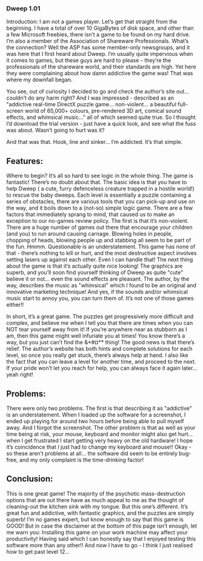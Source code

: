 ### Dweep 1.01
Introduction:  I am not a games player. Let’s get that straight from the beginning. I have a total of over 10 GigaBytes of disk space, and other than a few Microsoft freebies, there isn’t a game to be found on my hard drive. I’m also a member of the Association of Shareware Professionals. What’s the connection? Well the ASP has some member-only newsgroups, and it was here that I first heard about Dweep. I’m usually quite impervious when it comes to games, but these guys are hard to please - they’re the professionals of the shareware world, and their standards are high. Yet here they were complaining about how damn addictive the game was! That was where my downfall began.

You see, out of curiosity I decided to go and check the author’s site out… couldn’t do any harm right? And I was impressed - described as an "addictive real-time DirectX puzzle game… non-violent… a beautiful full-screen world of 65,000+ colours, pre-rendered 3D art, comical sound effects, and whimsical music…" all of which seemed quite true. So I thought I’d download the trial version - just have a quick look, and see what the fuss was about. Wasn’t going to hurt was it?

And that was that. Hook, line and sinker… I’m addicted. It’s that simple.



## Features:  
Where to begin? It’s all so hard to see logic in the whole thing. The game is fantastic! There’s no doubt about that. The basic idea is that you have to help Dweep ( a cute, furry defenceless creature trapped in a hostile world!) to rescue the baby dweeps. Each level is essentially a puzzle containing a series of obstacles, there are various tools that you can pick-up and use on the way, and it boils down to a (not-so) simple logic game. There are a few factors that immediately sprang to mind, that caused us to make an exception to our no-games review policy. The first is that it’s non-violent. There are a huge number of games out there that encourage your children (and you) to run around causing carnage. Blowing holes in people, chopping of heads, blowing people up and stabbing all seem to be part of the fun. Hmmm. Questionable is an understatement. This game has none of that - there’s nothing to kill or hurt, and the most destructive aspect involves setting lasers up against each other. Even I can handle that! The next thing about the game is that it’s actually quite nice looking! The graphics are superb, and you’ll soon find yourself thinking of Dweep as quite "cute" believe it or not… even the sound effects are pleasant. The author, by the way, describes the music as "whimsical" which I found to be an original and innovative marketing technique! And yes, if the sounds and/or whimsical music start to annoy you, you can turn them of. It’s not one of those games either!!

In short, it’s a great game. The puzzles get progressively more difficult and complex, and believe me when I tell you that there are times when you can NOT tear yourself away from it! If you’re anywhere near as stubborn as I am, then this game might well infuriate you at times! You know there’s a way, but you just can’t find the &*#¤** thing! The good news is that there’s relief. The author’s website has both hints and complete solutions for each level, so once you really get stuck, there’s always help at hand. I also like the fact that you can leave a level for another time, and proceed to the next. If your pride won’t let you reach for help, you can always face it again later… yeah right!

## Problems:
There were only two problems. The first is that describing it as "addictive" is an understatement. When I loaded up the software for a screenshot, I ended up playing for around two hours before being able to pull myself away. And I forgot the screenshot. The other problem is that as well as your time being at risk, your mouse, keyboard and monitor might also get hurt… when I get frustrated I start getting very heavy on the old hardware! I hope it’s coincidence that I just had to change my keyboard and mouse!! Okay - so these aren’t problems at all… the software did seem to be entirely bug-free, and my only complaint is the time-drinking factor!

## Conclusion:
This is one great game! The majority of the psychotic mass-destruction options that are out there have as much appeal to me as the thought of cleaning-out the kitchen sink with my tongue. But this one’s different. It’s great fun and addictive, with fantastic graphics, and the puzzles are simply superb! I’m no games expert, but know enough to say that this game is GOOD! But in case the disclaimer at the bottom of this page isn’t enough, let me warn you: Installing this game on your work machine may affect your productivity! Having said which I can honestly say that I enjoyed testing this software more than any other!! And now I have to go - I think I just realised how to get past level 12…
